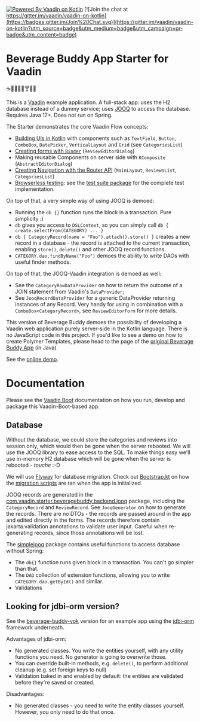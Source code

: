 [![Powered By Vaadin on Kotlin](http://vaadinonkotlin.eu/iconography/vok_badge.svg)](http://vaadinonkotlin.eu)
[![Join the chat at https://gitter.im/vaadin/vaadin-on-kotlin](https://badges.gitter.im/Join%20Chat.svg)](https://gitter.im/vaadin/vaadin-on-kotlin?utm_source=badge&utm_medium=badge&utm_campaign=pr-badge&utm_content=badge)

# Beverage Buddy App Starter for Vaadin
:coffee::tea::sake::baby_bottle::beer::cocktail::tropical_drink::wine_glass:

This is a [Vaadin](https://vaadin.com/) example application.
A full-stack app: uses the H2 database instead of a dummy service; uses [JOOQ](https://www.jooq.org/)
to access the database. Requires Java 17+. Does not run on Spring.

The Starter demonstrates the core Vaadin Flow concepts:
* [Building UIs in Kotlin](https://github.com/mvysny/karibu-dsl) with components
  such as `TextField`, `Button`, `ComboBox`, `DatePicker`, `VerticalLayout` and `Grid` (see `CategoriesList`)
* [Creating forms with `Binder`](https://github.com/vaadin/free-starter-flow/blob/master/documentation/using-binder-in-review-editor-dialog.asciidoc) (`ReviewEditorDialog`)
* Making reusable Components on server side with `KComposite` (`AbstractEditorDialog`)
* [Creating Navigation with the Router API](https://github.com/vaadin/free-starter-flow/blob/master/documentation/using-annotation-based-router-api.asciidoc) (`MainLayout`, `ReviewsList`, `CategoriesList`)
* [Browserless testing](https://github.com/mvysny/karibu-testing): see the
  [test suite package](src/test/kotlin/com/vaadin/starter/beveragebuddy/ui) for the complete test implementation.

On top of that, a very simple way of using JOOQ is demoed:

* Running the `db {}` function runs the block in a transaction. Pure simplicity :)
* `db` gives you access to `DSLContext`, so you can simply call `db { create.selectFrom(CATEGORY) ... }`
* `db { CategoryRecord(name = "Foo").attach().store() }` creates a new record in a database - the record is attached
  to the current transaction, enabling `store()`, `delete()` and other JOOQ record functions.
* `CATEGORY.dao.findByName("Foo")` demoes the ability to write DAOs with useful finder methods.

On top of that, the JOOQ-Vaadin integration is demoed as well:

* See the `CategoryRowDataProvider` on how to return the outcome of a JOIN statement from Vaadin's `DataProvider`;
* See `JooqRecordDataProvider` for a generic DataProvider returning instances of any Record.
  Very handy for using in combination with a `ComboBox<CategoryRecord>`, see `ReviewEditorForm` for more details.

This version of Beverage Buddy demoes the possibility of developing a Vaadin
web application purely server-side in the Kotlin language. There is no
JavaScript code in this project. If you'd like to see
a demo on how to create Polymer Templates, please head to the page of the
[original Beverage Buddy App](https://github.com/vaadin/beverage-starter-flow) (in Java).

See the [online demo](https://v-herd.eu/beverage-buddy-vok/).

# Documentation

Please see the [Vaadin Boot](https://github.com/mvysny/vaadin-boot#preparing-environment) documentation
on how you run, develop and package this Vaadin-Boot-based app.

## Database

Without the database, we could store the categories and reviews into session only, which would then be gone when the server rebooted.
We will use the JOOQ library to ease access to the SQL. To make things easy we'll
use in-memory H2 database which will be gone when the server is rebooted - *touche* :-D

We will use [Flyway](https://flywaydb.org/) for database migration. Check out [Bootstrap.kt](src/main/kotlin/com/vaadin/starter/beveragebuddy/Bootstrap.kt)
on how the [migration scripts](src/main/resources/db/migration) are ran when the app is initialized.

JOOQ records are generated in the [com.vaadin.starter.beveragebuddy.backend.jooq](src/main/kotlin/com/vaadin/starter/beveragebuddy/backend/jooq/)
package, including the `CategoryRecord` and `ReviewRecord`. See `JooqGenerator` on how to
generate the records. There are no DTOs - the records are passed around in the app and edited directly in the forms.
The records therefore contain jakarta.validation annotations to validate user input.
Careful when re-generating records, since those annotations will be lost.

The [simplejooq](src/main/kotlin/com/vaadin/starter/beveragebuddy/backend/simplejooq/)
package contains useful functions to access database without Spring:

* The `db{}` function runs given block in a transaction. You can't go simpler than that.
* The `DAO` collection of extension functions, allowing you to write `CATEGORY.dao.getById()` and similar.
* Validations

## Looking for jdbi-orm version?

See the [beverage-buddy-vok](https://github.com/mvysny/beverage-buddy-vok) version for an example
app using the [jdbi-orm](https://gitlab.com/mvysny/jdbi-orm) framework underneath.

Advantages of jdbi-orm:

* No generated classes. You write the entities yourself, with any utility functions you need.
  No generator is going to overwrite those.
* You can override built-in methods, e.g. `delete()`, to perform additional cleanup (e.g. set foreign keys to null)
* Validation baked in and enabled by default: the entities are validated before they're saved or created.

Disadvantages:

* No generated classes - you need to write the entity classes yourself. However, you only
  need to do that once.
